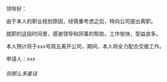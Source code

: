 领导好：

由于本人的职业规划原因，经慎重考虑之后，特向公司提出离职。

就职的这段时间里，感谢领导和同事的帮助，工作愉快，受益良多。

本人预计将于xxx号周五离开公司，期间，本人将全力配合交接工作。

申请人：xxx



###### 别那么多废话